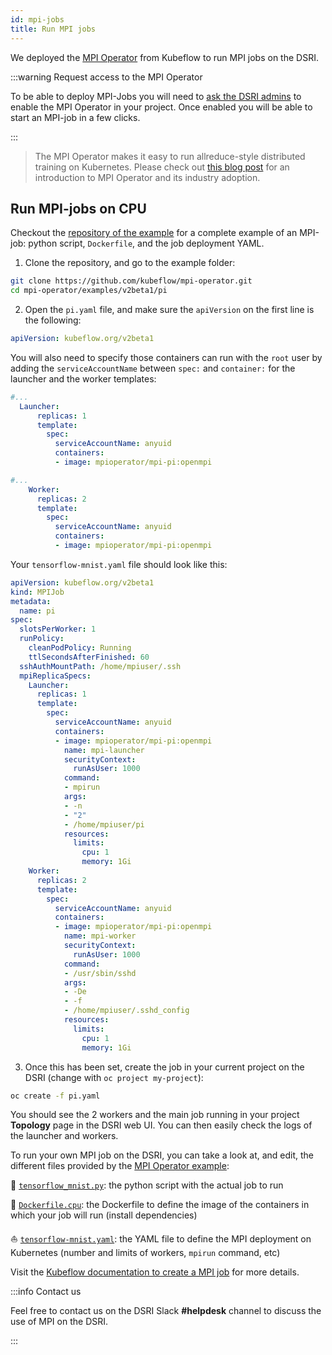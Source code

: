 ```yaml
---
id: mpi-jobs
title: Run MPI jobs
---
```


We deployed the [MPI Operator](https://github.com/kubeflow/mpi-operator) from Kubeflow to run MPI jobs on the DSRI.

:::warning Request access to the MPI Operator

To be able to deploy MPI-Jobs you will need to [ask the DSRI admins](https://dsri.maastrichtuniversity.nl/help) to enable the MPI Operator in your project. Once enabled you will be able to start an MPI-job in a few clicks.

:::

> The MPI Operator makes it easy to run allreduce-style distributed training on Kubernetes. Please check out [this blog post](https://medium.com/kubeflow/introduction-to-kubeflow-mpi-operator-and-industry-adoption-296d5f2e6edc) for an introduction to MPI Operator and its industry adoption.

## Run MPI-jobs on CPU

Checkout the [repository of the example](https://github.com/kubeflow/mpi-operator/tree/master/examples/v2beta1/pi) for a complete example of an MPI-job: python script, `Dockerfile`, and the job deployment YAML.

1. Clone the repository, and go to the example folder:

```bash
git clone https://github.com/kubeflow/mpi-operator.git
cd mpi-operator/examples/v2beta1/pi
```

2. Open the `pi.yaml` file, and make sure the `apiVersion` on the first line is the following:

```yaml
apiVersion: kubeflow.org/v2beta1
```

You will also need to specify those containers can run with the `root` user by adding the `serviceAccountName` between `spec:` and `container:` for the launcher and the worker templates:

```yaml
#...
  Launcher:
      replicas: 1
      template:
        spec:
          serviceAccountName: anyuid
          containers:
          - image: mpioperator/mpi-pi:openmpi

#...
    Worker:
      replicas: 2
      template:
        spec:
          serviceAccountName: anyuid
          containers:
          - image: mpioperator/mpi-pi:openmpi
```

Your `tensorflow-mnist.yaml` file should look like this: 

```yaml
apiVersion: kubeflow.org/v2beta1
kind: MPIJob
metadata:
  name: pi
spec:
  slotsPerWorker: 1
  runPolicy:
    cleanPodPolicy: Running
    ttlSecondsAfterFinished: 60
  sshAuthMountPath: /home/mpiuser/.ssh
  mpiReplicaSpecs:
    Launcher:
      replicas: 1
      template:
        spec:
          serviceAccountName: anyuid
          containers:
          - image: mpioperator/mpi-pi:openmpi
            name: mpi-launcher
            securityContext:
              runAsUser: 1000
            command:
            - mpirun
            args:
            - -n
            - "2"
            - /home/mpiuser/pi
            resources:
              limits:
                cpu: 1
                memory: 1Gi
    Worker:
      replicas: 2
      template:
        spec:
          serviceAccountName: anyuid
          containers:
          - image: mpioperator/mpi-pi:openmpi
            name: mpi-worker
            securityContext:
              runAsUser: 1000
            command:
            - /usr/sbin/sshd
            args:
            - -De
            - -f
            - /home/mpiuser/.sshd_config
            resources:
              limits:
                cpu: 1
                memory: 1Gi

```

3. Once this has been set, create the job in your current project on the DSRI (change with `oc project my-project`):

```bash
oc create -f pi.yaml
```

You should see the 2 workers and the main job running in your project **Topology** page in the DSRI web UI. You can then easily check the logs of the launcher and workers.

To run your own MPI job on the DSRI, you can take a look at, and edit, the different files provided by the [MPI Operator example](https://github.com/kubeflow/mpi-operator/tree/master/examples/horovod):

🐍 [`tensorflow_mnist.py`](https://github.com/kubeflow/mpi-operator/blob/master/examples/horovod/tensorflow_mnist.py): the python script with the actual job to run

🐳 [`Dockerfile.cpu`](https://github.com/kubeflow/mpi-operator/blob/master/examples/horovod/Dockerfile.cpu): the Dockerfile to define the image of the containers in which your job will run (install dependencies)

⛵️ [`tensorflow-mnist.yaml`](https://github.com/kubeflow/mpi-operator/blob/master/examples/horovod/tensorflow-mnist.yaml): the YAML file to define the MPI deployment on Kubernetes (number and limits of workers, `mpirun` command, etc)

Visit the [Kubeflow documentation to create a MPI job](https://www.kubeflow.org/docs/components/training/mpi/#creating-an-mpi-job) for more details.

:::info Contact us

Feel free to contact us on  the DSRI Slack **#helpdesk** channel to discuss the use of MPI on the DSRI.

:::

